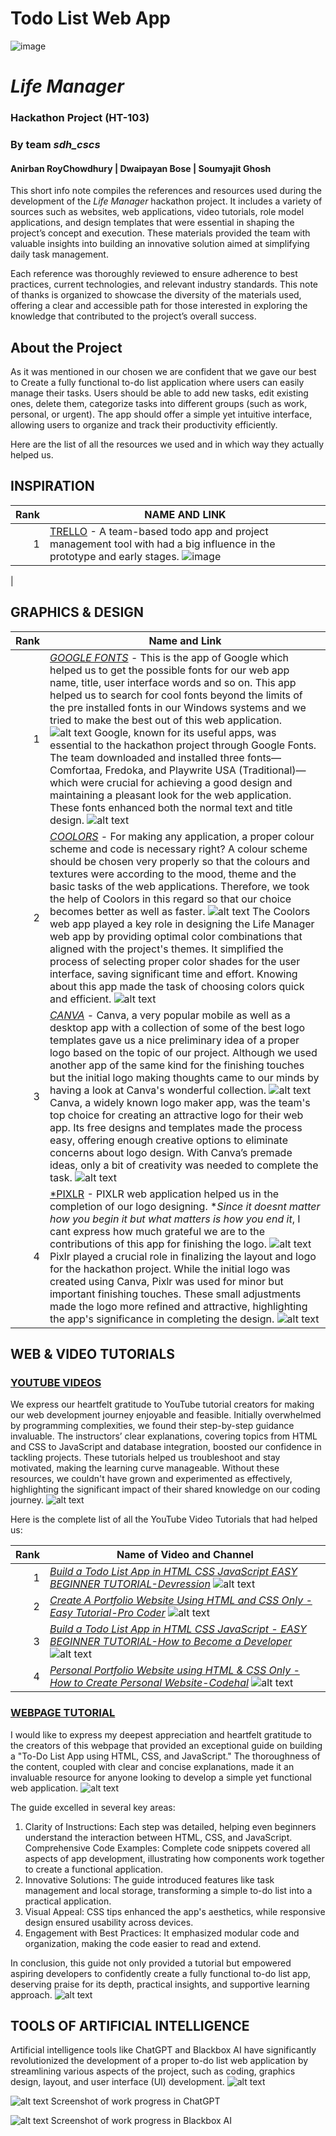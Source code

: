 # Todo List Web App
![image](https://github.com/user-attachments/assets/a54dcf4e-005f-4073-8dfd-42ee8c0ba0e2)

# *Life Manager*
### Hackathon Project (HT-103)
### By team *sdh_cscs*
####  Anirban RoyChowdhury | Dwaipayan Bose | Soumyajit Ghosh  

  
This short info note compiles the references and resources used during the development of the *Life Manager* hackathon project. It includes a variety of sources such as websites, web applications, video tutorials, role model applications, and design templates that were essential in shaping the project’s concept and execution. These materials provided the team with valuable insights into building an innovative solution aimed at simplifying daily task management.

Each reference was thoroughly reviewed to ensure adherence to best practices, current technologies, and relevant industry standards. This note of thanks is organized to showcase the diversity of the materials used, offering a clear and accessible path for those interested in exploring the knowledge that contributed to the project’s overall success.

## About the Project
As it was mentioned in our chosen we are confident that we gave our best to Create a fully functional to-do list application where users can easily manage their tasks. Users should be able to add new tasks, edit existing ones, delete them, categorize tasks into different groups (such as work, personal, or urgent). The app should offer a simple yet intuitive interface, allowing users to organize and track their productivity efficiently.  
  
Here are the list of all the resources we used and in which way they actually helped us.

## INSPIRATION


| Rank | NAME AND LINK |
|-----:|---------------|
|     1|      [TRELLO](https://trello.com/) - A team-based todo app and project management tool with had a big influence in the prototype and early stages. ![image](https://github.com/user-attachments/assets/22cd041f-edc0-4b41-9334-da72b6d95433)
 |

## GRAPHICS & DESIGN


| Rank | Name and Link |
|-----:|---------------|
|     1|[*GOOGLE FONTS*](https://fonts.google.com)                           -                                                           This is the app of Google which helped us to get the possible fonts for our web app name, title, user interface words and so on. This app helped us to search for cool fonts beyond the limits of the pre installed fonts in our Windows systems and we tried to make the best out of this web application.                                                                                                       ![alt text](<Google Fonts.png>)                                                                                                    Google, known for its useful apps, was essential to the hackathon project through Google Fonts. The team downloaded and installed three fonts—Comfortaa, Fredoka, and Playwrite USA (Traditional)—which were crucial for achieving a good design and maintaining a pleasant look for the web application. These fonts enhanced both the normal text and title design. ![alt text](<Google Fonts-2.png>)               |
|     2|[*COOLORS*](https://coolors.co/)                                                                             -                    For making any application, a proper colour scheme and code is necessary right? A colour scheme should be chosen very properly so that the colours and textures were according to the mood, theme and the basic tasks of the web applications. Therefore, we took the help of Coolors in this regard so that our choice becomes better as well as faster.                                                             ![alt text](Coolors-1.png)                                                                                                           The Coolors web app played a key role in designing the Life Manager web app by providing optimal color combinations that aligned with the project's themes. It simplified the process of selecting proper color shades for the user interface, saving significant time and effort. Knowing about this app made the task of choosing colors quick and efficient.                                                    ![alt text](SDH_COLORPALETTE.png)         |
|     3|[*CANVA*](https://www.canva.com/en_in/)                                                      -                                  Canva, a very popular mobile as well as a desktop app with a collection of some of the best logo templates gave us a nice preliminary idea of a proper logo based on the topic of our project. Although we used another app of the same kind for the finishing touches but the initial logo making thoughts came to our minds by having a look at Canva's wonderful collection.                                    ![alt text](Canva-1.png)                                                                                                             Canva, a widely known logo maker app, was the team's top choice for creating an attractive logo for their web app. Its free designs and templates made the process easy, offering enough creative options to eliminate concerns about logo design. With Canva’s premade ideas, only a bit of creativity was needed to complete the task.                                                                               ![alt text](Canva-2-1.jpg)               |
|     4|[*PIXLR](https://pixlr.com/)          -                                                                                      PIXLR web application helped us in the completion of our logo designing. **Since it doesnt matter how you begin it but what matters is how you end it*, I cant express how much grateful we are to the contributions of this app for finishing the logo.                                         ![alt text](PixlR-1.png)                                                                                                            Pixlr played a crucial role in finalizing the layout and logo for the hackathon project. While the initial logo was created using Canva, Pixlr was used for minor but important finishing touches. These small adjustments made the logo more refined and attractive, highlighting the app's significance in completing the design.                                                                        ![alt text](PixlR-2.png)               |

## WEB & VIDEO TUTORIALS
### [YOUTUBE VIDEOS](https://www.youtube.com/)

We express our heartfelt gratitude to YouTube tutorial creators for making our web development journey enjoyable and feasible. Initially overwhelmed by programming complexities, we found their step-by-step guidance invaluable. The instructors’ clear explanations, covering topics from HTML and CSS to JavaScript and database integration, boosted our confidence in tackling projects. These tutorials helped us troubleshoot and stay motivated, making the learning curve manageable. Without these resources, we couldn't have grown and experimented as effectively, highlighting the significant impact of their shared knowledge on our coding journey.
![alt text](YT-1.png)

Here is the complete list of all the YouTube Video Tutorials that had helped us:


| Rank | Name of Video and Channel |
|-----:|---------------|
|     1|[*Build a Todo List App in HTML CSS JavaScript EASY BEGINNER TUTORIAL-Devression*](https://youtu.be/q0-N_w0Op84?si=lv3MOsTSSBWqXiCx)       ![alt text](image-1.png)                                |
|     2|[*Create A Portfolio Website Using HTML and CSS Only - Easy Tutorial-Pro Coder*](https://youtu.be/-u3vE84Wo_U?si=MRFL_4sn_jricyAv) ![alt text](image-2.png)        |
|     3|[*Build a Todo List App in HTML CSS JavaScript - EASY BEGINNER TUTORIAL-How to Become a Developer*](https://youtu.be/3OqWCGVaOkA?si=xUt9S_QHuOY-FuD0) ![alt text](image-3.png)              |
|     4|[*Personal Portfolio Website using HTML & CSS Only - How to Create Personal Website-Codehal*](https://youtu.be/k3F1PyBX8pI?si=qXeHyfK72wzkNea-)       ![alt text](image-4.png)        |

### [WEBPAGE TUTORIAL](https://dev.to/sharathchandark/how-to-build-a-todo-list-app-using-html-css-and-javascript-4mg6)

I would like to express my deepest appreciation and heartfelt gratitude to the creators of this webpage that provided an exceptional guide on building a "To-Do List App using HTML, CSS, and JavaScript." The thoroughness of the content, coupled with clear and concise explanations, made it an invaluable resource for anyone looking to develop a simple yet functional web application.
![alt text](Non-Video-Tutorial.png)

The guide excelled in several key areas:

1. Clarity of Instructions: Each step was detailed, helping even beginners understand the interaction between HTML, CSS, and JavaScript.
Comprehensive Code Examples: Complete code snippets covered all aspects of app development, illustrating how components work together to create a functional application.
2. Innovative Solutions: The guide introduced features like task management and local storage, transforming a simple to-do list into a practical application.
3. Visual Appeal: CSS tips enhanced the app's aesthetics, while responsive design ensured usability across devices.
4. Engagement with Best Practices: It emphasized modular code and organization, making the code easier to read and extend.

In conclusion, this guide not only provided a tutorial but empowered aspiring developers to confidently create a fully functional to-do list app, deserving praise for its depth, practical insights, and supportive learning approach.
![alt text](Non-Video-Tutorial-2.png)

## TOOLS OF ARTIFICIAL INTELLIGENCE
Artificial intelligence tools like ChatGPT and Blackbox AI have significantly revolutionized the development of a proper to-do list web application by streamlining various aspects of the project, such as coding, graphics design, layout, and user interface (UI) development.
![alt text](<ChadGPT Logo.png>)

![alt text](image-8.png)
Screenshot of work progress in ChatGPT

![alt text](image-9.png)
Screenshot of work progress in Blackbox AI
